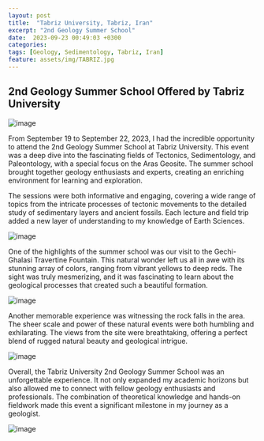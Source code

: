 ```yaml
---
layout: post
title:  "Tabriz University, Tabriz, Iran"
excerpt: "2nd Geology Summer School"
date:  2023-09-23 00:49:03 +0300
categories: 
tags: [Geology, Sedimentology, Tabriz, Iran]
feature: assets/img/TABRIZ.jpg
---
```


## 2nd Geology Summer School Offered by Tabriz University

![image](https://github.com/user-attachments/assets/29202cb7-2d1f-421f-87fd-70f9ecdee27f)


From September 19 to September 22, 2023, I had the incredible opportunity to attend the 2nd Geology Summer School at Tabriz University. This event was a deep dive into the fascinating fields of Tectonics, Sedimentology, and Paleontology, with a special focus on the Aras Geosite. The summer school brought together geology enthusiasts and experts, creating an enriching environment for learning and exploration.

The sessions were both informative and engaging, covering a wide range of topics from the intricate processes of tectonic movements to the detailed study of sedimentary layers and ancient fossils. Each lecture and field trip added a new layer of understanding to my knowledge of Earth Sciences.

![image](https://github.com/user-attachments/assets/5d5753d5-018b-4616-b052-9d325a53c62c)


One of the highlights of the summer school was our visit to the Gechi-Ghalasi Travertine Fountain. This natural wonder left us all in awe with its stunning array of colors, ranging from vibrant yellows to deep reds. The sight was truly mesmerizing, and it was fascinating to learn about the geological processes that created such a beautiful formation.

![image](https://github.com/user-attachments/assets/4664b680-2a9b-4258-9530-93fa8b13459b)

Another memorable experience was witnessing the rock falls in the area. The sheer scale and power of these natural events were both humbling and exhilarating. The views from the site were breathtaking, offering a perfect blend of rugged natural beauty and geological intrigue.

![image](https://github.com/user-attachments/assets/92059b2d-284b-420a-9c81-3519de4a03ca)

Overall, the Tabriz University 2nd Geology Summer School was an unforgettable experience. It not only expanded my academic horizons but also allowed me to connect with fellow geology enthusiasts and professionals. The combination of theoretical knowledge and hands-on fieldwork made this event a significant milestone in my journey as a geologist.

![image](https://github.com/user-attachments/assets/a57b66aa-3caa-4ac9-ad8f-e302d0cd08ae)


